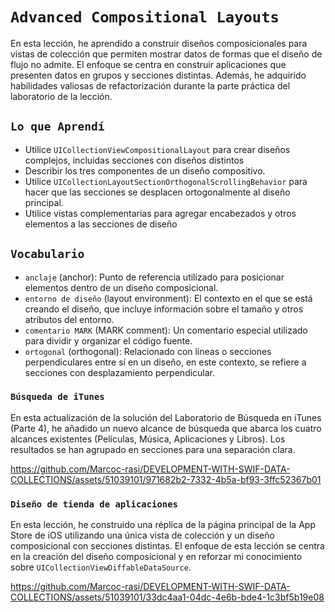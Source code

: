 # `Advanced Compositional Layouts`

En esta lección, he aprendido a construir diseños composicionales para vistas de colección que permiten mostrar datos de formas que el diseño de flujo no admite. El enfoque se centra en construir aplicaciones que presenten datos en grupos y secciones distintas. Además, he adquirido habilidades valiosas de refactorización durante la parte práctica del laboratorio de la lección.

## `Lo que Aprendí`

- Utilice `UICollectionViewCompositionalLayout` para crear diseños complejos, incluidas secciones con diseños distintos
- Describir los tres componentes de un diseño compositivo.
- Utilice `UICollectionLayoutSectionOrthogonalScrollingBehavior` para hacer que las secciones se desplacen ortogonalmente al diseño principal.
- Utilice vistas complementarias para agregar encabezados y otros elementos a las secciones de diseño

## `Vocabulario`
- `anclaje` (anchor): Punto de referencia utilizado para posicionar elementos dentro de un diseño composicional.
- `entorno de diseño` (layout environment): El contexto en el que se está creando el diseño, que incluye información sobre el tamaño y otros atributos del entorno.
- `comentario MARK` (MARK comment): Un comentario especial utilizado para dividir y organizar el código fuente.
- `ortogonal` (orthogonal): Relacionado con líneas o secciones perpendiculares entre sí en un diseño, en este contexto, se refiere a secciones con desplazamiento perpendicular.

### `Búsqueda de iTunes`

En esta actualización de la solución del Laboratorio de Búsqueda en iTunes (Parte 4), he añadido un nuevo alcance de búsqueda que abarca los cuatro alcances existentes (Películas, Música, Aplicaciones y Libros). Los resultados se han agrupado en secciones para una separación clara.

https://github.com/Marcoc-rasi/DEVELOPMENT-WITH-SWIF-DATA-COLLECTIONS/assets/51039101/971682b2-7332-4b5a-bf93-3ffc52367b01


### `Diseño de tienda de aplicaciones`

En esta lección, he construido una réplica de la página principal de la App Store de iOS utilizando una única vista de colección y un diseño composicional con secciones distintas. El enfoque de esta lección se centra en la creación del diseño composicional y en reforzar mi conocimiento sobre `UICollectionViewDiffableDataSource`.

https://github.com/Marcoc-rasi/DEVELOPMENT-WITH-SWIF-DATA-COLLECTIONS/assets/51039101/33dc4aa1-04dc-4e6b-bde4-1c3bf5b19e08

